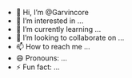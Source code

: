 - 👋 Hi, I’m @Garvincore
- 👀 I’m interested in ...
- 🌱 I’m currently learning ...
- 💞️ I’m looking to collaborate on ...
- 📫 How to reach me ...
- 😄 Pronouns: ...
- ⚡ Fun fact: ...

<!---
Garvincore/Garvincore is a ✨ special ✨ repository because its `README.md` (this file) appears on your GitHub profile.
You can click the Preview link to take a look at your changes.
--->
